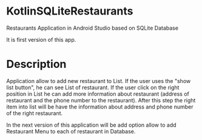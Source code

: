 # KotlinSQLiteRestaurants

Restaurants Application in Android Studio based on SQLite Database

It is first version of this app.

# Description

Application allow to add new restaurant to List. If the user uses the  "show list button", he can see List of restaurant.
If the user click on the right position in List he can add more information about restaurant (address of restaurant and the phone number to the restaurant). After this step the right item into list will be have the information about address and phone number of the right restaurant.

In the next version of this application will be add option allow to add Restaurant Menu to each of restaurant in Database.

